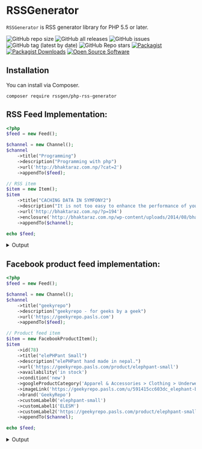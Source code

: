# RSSGenerator

`RSSGenerator` is RSS generator library for PHP 5.5 or later.

![GitHub repo size](https://img.shields.io/github/repo-size/darkterminal/php-rss-generator?label=Repository%20Size&logo=github) ![GitHub all releases](https://img.shields.io/github/downloads/darkterminal/php-rss-generator/total?logo=github) ![GitHub issues](https://img.shields.io/github/issues/darkterminal/php-rss-generator?logo=github) ![GitHub tag (latest by date)](https://img.shields.io/github/v/tag/darkterminal/php-rss-generator?logo=github) ![GitHub Repo stars](https://img.shields.io/github/stars/darkterminal/php-rss-generator?style=social)
[![Packagist](https://img.shields.io/packagist/v/rssgen/php-rss-generator?logo=packagist&labelColor=white&logoCOlor=orange)](https://packagist.org/packages/rssgen/php-rss-generator/) [![Packagist Downloads](https://img.shields.io/packagist/dm/rssgen/php-rss-generator.svg?label=packagist%20downloads&logo=packagist&labelColor=white&logoCOlor=orange)](https://packagist.org/packages/rssgen/php-rss-generator) [![Open Source Software](https://img.shields.io/badge/open_source-🤍-3DA639.svg)](https://opensource.org/)


## Installation

You can install via Composer.

```
composer require rssgen/php-rss-generator
```

## RSS Feed Implementation:

```php
<?php
$feed = new Feed();

$channel = new Channel();
$channel
	->title("Programming")
	->description("Programming with php")
	->url('http://bhaktaraz.com.np/?cat=2')
	->appendTo($feed);

// RSS item
$item = new Item();
$item
	->title("CACHING DATA IN SYMFONY2")
	->description("It is not too easy to enhance the performance of your application. In Symfony2 you could get benefit from caching.")
	->url('http://bhaktaraz.com.np/?p=194')
	->enclosure('http://bhaktaraz.com.np/wp-content/uploads/2014/08/bhakta-672x372.jpg', 4889, 'audio/mpeg')
	->appendTo($channel);

echo $feed;
```

<details>
	<summary>Output</summary>

```xml
<?xml version="1.0"?>
<rss version="2.0">
	<channel>
		<title>Programming</title>
		<link>http://bhaktaraz.com.np/?cat=2</link>
		<description>Programming with php</description>
		<item>
		<title>CACHING DATA IN SYMFONY2</title>
		<link>http://bhaktaraz.com.np/?p=194</link>
		<description>It is not too easy to enhance the performance of your application. In Symfony2 you could get benefit from caching.</description>
		<enclosure url="http://bhaktaraz.com.np/wp-content/uploads/2014/08/bhakta-672x372.jpg" type="audio/mpeg" length="4889"/>
		</item>
	</channel>
</rss>
```
</details>

## Facebook product feed implementation:

```php
<?php
$feed = new Feed();

$channel = new Channel();
$channel
	->title("geekyrepo")
	->description("geekyrepo - for geeks by a geek")
	->url('https://geekyrepo.pasls.com')
	->appendTo($feed);

// Product feed item
$item = new FacebookProductItem();
$item
	->id(78)
	->title("elePHPant Small")
	->description("elePHPant hand made in nepal.")
	->url('https://geekyrepo.pasls.com/product/elephpant-small')
	->availability('in stock')
	->condition('new')
	->googleProductCategory('Apparel & Accessories > Clothing > Underwear & Socks')
	->imageLink('https://geekyrepo.pasls.com/u/591415cc603dc_elephant-blue-small.jpg')
	->brand('GeekyRepo')
	->customLabel0('elephpant-small')
	->customLabel1('ELESM')
	->customLabel2('https://geekyrepo.pasls.com/product/elephpant-small')
	->appendTo($channel);

echo $feed;
```

<details>
	<summary>Output</summary>

```xml
<rss xmlns:content="http://purl.org/rss/1.0/modules/content/" xmlns:dc="http://purl.org/dc/elements/1.1/" xmlns:sy="http://purl.org/rss/1.0/modules/syndication/" xmlns:g="http://base.google.com/ns/1.0" version="2.0">
<channel xmlns:g="http://base.google.com/ns/1.0">
	<title>geekyrepo</title>
	<link>https://geekyrepo.pasls.com</link>
	<description>geekyrepo</description>

	<item xmlns:g="http://base.google.com/ns/1.0">
		<g:id xmlns:g="http://base.google.com/ns/1.0">78</g:id>
		<g:title xmlns:g="http://base.google.com/ns/1.0">elePHPant Small</g:title>
		<g:link xmlns:g="http://base.google.com/ns/1.0">
		https://geekyrepo.pasls.com/product/elephpant-small
		</g:link>
		<g:description xmlns:g="http://base.google.com/ns/1.0">elePHPant hand made in nepal.</g:description>
		<g:availability xmlns:g="http://base.google.com/ns/1.0">in stock</g:availability>
		<g:price xmlns:g="http://base.google.com/ns/1.0">699 NPR</g:price>
		<g:condition xmlns:g="http://base.google.com/ns/1.0">new</g:condition>
		<g:google_product_category xmlns:g="http://base.google.com/ns/1.0">
		Apparel & Accessories > Clothing > Underwear & Socks
		</g:google_product_category>
		<g:image_link xmlns:g="http://base.google.com/ns/1.0">
		https://geekyrepo.pasls.com/u/591415cc603dc_elephant-blue-small.jpg
		</g:image_link>
		<g:brand xmlns:g="http://base.google.com/ns/1.0">geekyrepo</g:brand>
		<g:custom_label_0 xmlns:g="http://base.google.com/ns/1.0">elephpant-small</g:custom_label_0>
		<g:custom_label_1 xmlns:g="http://base.google.com/ns/1.0">
		https://geekyrepo.pasls.com/product/elephpant-small
		</g:custom_label_1>
		<g:custom_label_2 xmlns:g="http://base.google.com/ns/1.0">ELESM</g:custom_label_2>
	</item>

</channel>
</rss>
```
</details>
